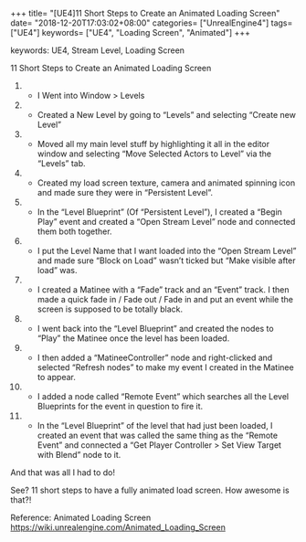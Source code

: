 +++
title= "[UE4]11 Short Steps to Create an Animated Loading Screen"
date= "2018-12-20T17:03:02+08:00"
categories= ["UnrealEngine4"]
tags= ["UE4"]
keywords= ["UE4", "Loading Screen", "Animated"]
+++

keywords: UE4, Stream Level, Loading Screen

11 Short Steps to Create an Animated Loading Screen

1. - I Went into Window > Levels
2. - Created a New Level by going to “Levels” and selecting “Create new Level”
3. - Moved all my main level stuff by highlighting it all in the editor window and selecting “Move Selected Actors to Level” via the “Levels” tab.
4. - Created my load screen texture, camera and animated spinning icon and made sure they were in “Persistent Level”.
5. - In the “Level Blueprint” (Of “Persistent Level”), I created a “Begin Play” event and created a “Open Stream Level” node and connected them both together.
6. - I put the Level Name that I want loaded into the “Open Stream Level” and made sure “Block on Load” wasn’t ticked but “Make visible after load” was.
7. - I created a Matinee with a “Fade” track and an “Event” track. I then made a quick fade in / Fade out / Fade in and put an event while the screen is supposed to be totally black.
8. - I went back into the “Level Blueprint” and created the nodes to “Play” the Matinee once the level has been loaded.
9. - I then added a “MatineeController” node and right-clicked and selected “Refresh nodes” to make my event I created in the Matinee to appear.
10. - I added a node called “Remote Event” which searches all the Level Blueprints for the event in question to fire it.
11. - In the “Level Blueprint” of the level that had just been loaded, I created an event that was called the same thing as the “Remote Event” and connected a “Get Player Controller > Set View Target with Blend” node to it.

And that was all I had to do!

See? 11 short steps to have a fully animated load screen. How awesome is that?!

Reference: Animated Loading Screen  
https://wiki.unrealengine.com/Animated_Loading_Screen